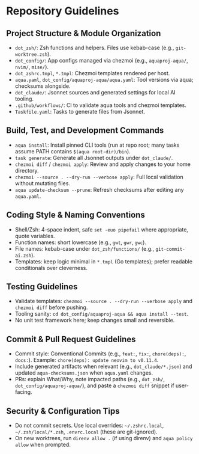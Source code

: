 # Repository Guidelines

## Project Structure & Module Organization
- `dot_zsh/`: Zsh functions and helpers. Files use kebab-case (e.g., `git-worktree.zsh`).
- `dot_config/`: App configs managed via chezmoi (e.g., `aquaproj-aqua/`, `nvim/`, `mise/`).
- `dot_zshrc.tmpl`, `*.tmpl`: Chezmoi templates rendered per host.
- `aqua.yaml`, `dot_config/aquaproj-aqua/aqua.yaml`: Tool versions via aqua; checksums alongside.
- `dot_claude/`: Jsonnet sources and generated settings for local AI tooling.
- `.github/workflows/`: CI to validate aqua tools and chezmoi templates.
- `Taskfile.yaml`: Tasks to generate files from Jsonnet.

## Build, Test, and Development Commands
- `aqua install`: Install pinned CLI tools (run at repo root; many tasks assume PATH contains `$(aqua root-dir)/bin`).
- `task generate`: Generate all Jsonnet outputs under `dot_claude/`.
- `chezmoi diff` / `chezmoi apply`: Review and apply changes to your home directory.
- `chezmoi --source . --dry-run --verbose apply`: Full local validation without mutating files.
- `aqua update-checksum --prune`: Refresh checksums after editing any `aqua.yaml`.

## Coding Style & Naming Conventions
- Shell/Zsh: 4-space indent, safe `set -euo pipefail` where appropriate, quote variables.
- Function names: short lowercase (e.g., `gwt`, `gwr`, `gwc`).
- File names: kebab-case under `dot_zsh/functions/` (e.g., `git-commit-ai.zsh`).
- Templates: keep logic minimal in `*.tmpl` (Go templates); prefer readable conditionals over cleverness.

## Testing Guidelines
- Validate templates: `chezmoi --source . --dry-run --verbose apply` and `chezmoi diff` before pushing.
- Tooling sanity: `cd dot_config/aquaproj-aqua && aqua install --test`.
- No unit test framework here; keep changes small and reversible.

## Commit & Pull Request Guidelines
- Commit style: Conventional Commits (e.g., `feat:`, `fix:`, `chore(deps):`, `docs:`). Example: `chore(deps): update neovim to v0.11.4`.
- Include generated artifacts when relevant (e.g., `dot_claude/*.json`) and updated `aqua-checksums.json` when `aqua.yaml` changes.
- PRs: explain What/Why, note impacted paths (e.g., `dot_zsh/`, `dot_config/aquaproj-aqua/`), and paste a `chezmoi diff` snippet if user-facing.

## Security & Configuration Tips
- Do not commit secrets. Use local overrides: `~/.zshrc.local`, `~/.zsh/local/*.zsh`, `.envrc.local` (these are git-ignored).
- On new worktrees, run `direnv allow .` (if using direnv) and `aqua policy allow` when prompted.

